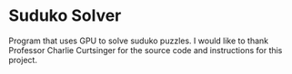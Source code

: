 # Suduko Solver
Program that uses GPU to solve suduko puzzles.
I would like to thank Professor Charlie Curtsinger for the source code and instructions for this project.
